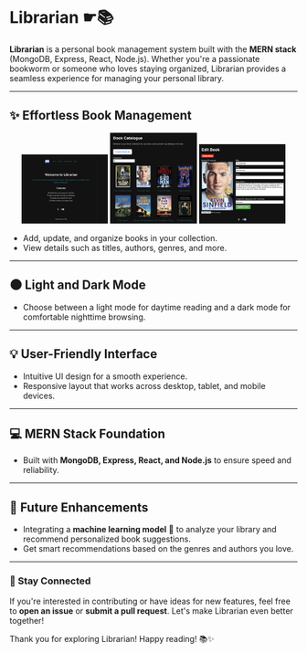 # Librarian ☛📚

**Librarian** is a personal book management system built with the **MERN stack** (MongoDB, Express, React, Node.js). Whether you're a passionate bookworm or someone who loves staying organized, Librarian provides a seamless experience for managing your personal library.



---

## ✨ Effortless Book Management

<div align="center">
  <img src="screenshots/homepage.png" alt="Homepage Screenshot" width="30%" />
  <img src="screenshots/catalogue.png" alt="Book Details Screenshot" width="30%" />
  <img src="screenshots/editbook.png" alt="Library View Screenshot" width="30%" />
</div>



- Add, update, and organize books in your collection.  
- View details such as titles, authors, genres, and more.

---

## 🌑 Light and Dark Mode

- Choose between a light mode for daytime reading and a dark mode for comfortable nighttime browsing.

---

## 💡 User-Friendly Interface

- Intuitive UI design for a smooth experience.  
- Responsive layout that works across desktop, tablet, and mobile devices.

---

## 💻 MERN Stack Foundation

- Built with **MongoDB, Express, React, and Node.js** to ensure speed and reliability.

---

## 🧠 Future Enhancements

- Integrating a **machine learning model** 🤖 to analyze your library and recommend personalized book suggestions.  
- Get smart recommendations based on the genres and authors you love.

---

### 🔗 Stay Connected

If you're interested in contributing or have ideas for new features, feel free to **open an issue** or **submit a pull request**. Let's make Librarian even better together!  

Thank you for exploring Librarian! Happy reading! 📚✨